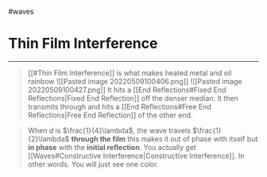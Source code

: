 #waves 
# Thin Film Interference
---
> [[#Thin Film Interference]] is what makes heated metal and oil rainbow
![[Pasted image 20220509100406.png]]
![[Pasted image 20220509100427.png]]
> It hits a [[End Reflections#Fixed End Reflections|Fixed End Reflection]] off the denser median. It then transmits through and hits a [[End Reflections#Free End Reflections|Free End Reflection]] of the other end.

> When $d$ is $\frac{1}{4}\lambda$, the wave travels $\frac{1}{2}\lambda$ **through the film** this makes it out of phase with itself but **in phase** with the **initial reflection**. You actually get [[Waves#Constructive Interference|Constructive Interference]].
> In other words. You will just see one color.